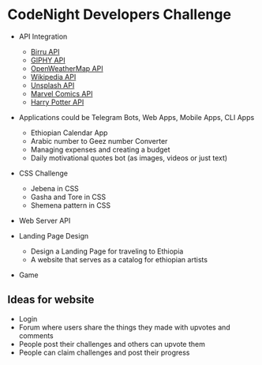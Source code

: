 # CodeNight Developers Challenge

- API Integration
  - [Birru API](https://birru.onrender.com/)
  - [GIPHY API](https://developers.giphy.com/)
  - [OpenWeatherMap API](https://openweathermap.org/)
  - [Wikipedia API](https://www.mediawiki.org/wiki/API:Main_page)
  - [Unsplash API](https://unsplash.com/developers)
  - [Marvel Comics API](https://developer.marvel.com/)
  - [Harry Potter API](https://hp-api.herokuapp.com/)

- Applications could be Telegram Bots, Web Apps, Mobile Apps, CLI Apps
  - Ethiopian Calendar App
  - Arabic number to Geez number Converter
  - Managing expenses and creating a budget
  - Daily motivational quotes bot (as images, videos or just text)

- CSS Challenge
  - Jebena in CSS
  - Gasha and Tore in CSS
  - Shemena pattern in CSS

- Web Server API

- Landing Page Design
  - Design a Landing Page for traveling to Ethiopia
  - A website that serves as a catalog for ethiopian artists

- Game

## Ideas for website

- Login
- Forum where users share the things they made with upvotes and comments
- People post their challenges and others can upvote them
- People can claim challenges and post their progress
